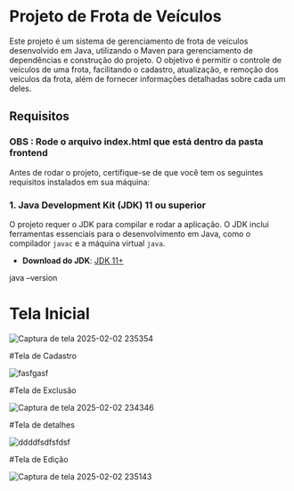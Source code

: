 # Projeto de Frota de Veículos

Este projeto é um sistema de gerenciamento de frota de veículos desenvolvido em Java, utilizando o Maven para gerenciamento de dependências e construção do projeto. O objetivo é permitir o controle de veículos de uma frota, facilitando o cadastro, atualização, e remoção dos veículos da frota, além de fornecer informações detalhadas sobre cada um deles.

## Requisitos
### **OBS : Rode o arquivo index.html que está dentro da pasta frontend**
Antes de rodar o projeto, certifique-se de que você tem os seguintes requisitos instalados em sua máquina:

### 1. **Java Development Kit (JDK) 11 ou superior**

O projeto requer o JDK para compilar e rodar a aplicação. O JDK inclui ferramentas essenciais para o desenvolvimento em Java, como o compilador `javac` e a máquina virtual `java`.

- **Download do JDK**: [JDK 11+](https://www.oracle.com/java/technologies/javase-jdk11-downloads.html)

java –version


# Tela Inicial

![Captura de tela 2025-02-02 235354](https://github.com/user-attachments/assets/9d70d058-d3f3-4a37-b6b7-3b2746c1042b)


#Tela de Cadastro

![fasfgasf](https://github.com/user-attachments/assets/35083ce9-31cf-49d4-93df-0d40521c49de)

#Tela de Exclusão 

![Captura de tela 2025-02-02 234346](https://github.com/user-attachments/assets/b75bf0f2-1165-4bd5-8f95-fbf1c45a46b0)

#Tela de detalhes 

![ddddfsdfsfdsf](https://github.com/user-attachments/assets/c53662c8-cc15-40bb-80c8-779863379969)

#Tela de Edição 

![Captura de tela 2025-02-02 235143](https://github.com/user-attachments/assets/2bb54bf3-fde7-4c2e-9101-8c315a725bda)

